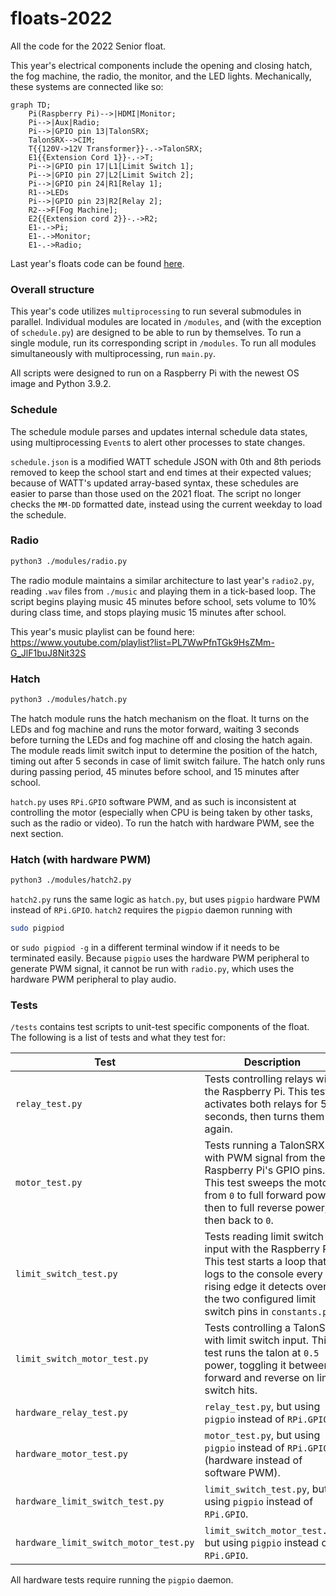 # floats-2022
All the code for the 2022 Senior float. 

This year's electrical components include the opening and closing hatch, the fog machine, the radio, the monitor, and the 
LED lights. Mechanically, these systems are connected like so:
```mermaid
graph TD;
    Pi(Raspberry Pi)-->|HDMI|Monitor;
    Pi-->|Aux|Radio;
    Pi-->|GPIO pin 13|TalonSRX;
    TalonSRX-->CIM;
    T{{120V->12V Transformer}}-.->TalonSRX;
    E1{{Extension Cord 1}}-.->T;
    Pi-->|GPIO pin 17|L1[Limit Switch 1];
    Pi-->|GPIO pin 27|L2[Limit Switch 2];
    Pi-->|GPIO pin 24|R1[Relay 1];
    R1-->LEDs
    Pi-->|GPIO pin 23|R2[Relay 2];
    R2-->F[Fog Machine];
    E2{{Extension cord 2}}-.->R2;
    E1-.->Pi;
    E1-.->Monitor;
    E1-.->Radio;
```

Last year's floats code can be found [here](https://github.com/ky28059/hoco-radio-2021).

### Overall structure
This year's code utilizes `multiprocessing` to run several submodules in parallel. Individual modules are located in `/modules`,
and (with the exception of `schedule.py`) are designed to be able to run by themselves. To run a single module, run its
corresponding script in `/modules`. To run all modules simultaneously with multiprocessing, run `main.py`.

All scripts were designed to run on a Raspberry Pi with the newest OS image and Python 3.9.2.

### Schedule
The schedule module parses and updates internal schedule data states, using multiprocessing `Event`s to alert other
processes to state changes.

`schedule.json` is a modified WATT schedule JSON with 0th and 8th periods removed to keep the school start and end times 
at their expected values; because of WATT's updated array-based syntax, these schedules are easier to parse than those 
used on the 2021 float. The script no longer checks the `MM-DD` formatted date, instead using the current weekday to load 
the schedule.

### Radio
```bash
python3 ./modules/radio.py
```
The radio module maintains a similar architecture to last year's `radio2.py`, reading `.wav` files from `./music` and 
playing them in a tick-based loop. The script begins playing music 45 minutes before school, sets volume to 10% during 
class time, and stops playing music 15 minutes after school.

This year's music playlist can be found here: https://www.youtube.com/playlist?list=PL7WwPfnTGk9HsZMm-G_JlF1buJ8Nit32S

### Hatch
```bash
python3 ./modules/hatch.py
```
The hatch module runs the hatch mechanism on the float. It turns on the LEDs and fog machine and runs the motor forward,
waiting 3 seconds before turning the LEDs and fog machine off and closing the hatch again. The module reads limit switch
input to determine the position of the hatch, timing out after 5 seconds in case of limit switch failure. The hatch only
runs during passing period, 45 minutes before school, and 15 minutes after school.

`hatch.py` uses `RPi.GPIO` software PWM, and as such is inconsistent at controlling the motor (especially when CPU is 
being taken by other tasks, such as the radio or video). To run the hatch with hardware PWM, see the next section.

### Hatch (with hardware PWM)
```bash
python3 ./modules/hatch2.py
```
`hatch2.py` runs the same logic as `hatch.py`, but uses `pigpio` hardware PWM instead of `RPi.GPIO`. `hatch2` requires
the `pigpio` daemon running with
```bash
sudo pigpiod
```
or `sudo pigpiod -g` in a different terminal window if it needs to be terminated easily. Because `pigpio` uses the hardware
PWM peripheral to generate PWM signal, it cannot be run with `radio.py`, which uses the hardware PWM peripheral to play 
audio.

### Tests
`/tests` contains test scripts to unit-test specific components of the float. The following is a list of tests and what
they test for:

| Test                                  | Description                                                                                                                                                                                        |
|---------------------------------------|----------------------------------------------------------------------------------------------------------------------------------------------------------------------------------------------------|
| `relay_test.py`                       | Tests controlling relays with the Raspberry Pi. This test activates both relays for 5 seconds, then turns them off again. <!-- wording -->                                                         |
| `motor_test.py`                       | Tests running a TalonSRX with PWM signal from the Raspberry Pi's GPIO pins. This test sweeps the motor from `0` to full forward power, then to full reverse power, then back to `0`.               |
| `limit_switch_test.py`                | Tests reading limit switch input with the Raspberry Pi. This test starts a loop that logs to the console every rising edge it detects over the two configured limit switch pins in `constants.py`. |
| `limit_switch_motor_test.py`          | Tests controlling a TalonSRX with limit switch input. This test runs the talon at `0.5` power, toggling it between forward and reverse on limit switch hits.                                       |
| `hardware_relay_test.py`              | `relay_test.py`, but using `pigpio` instead of `RPi.GPIO`.                                                                                                                                         |
| `hardware_motor_test.py`              | `motor_test.py`, but using `pigpio` instead of `RPi.GPIO` (hardware instead of software PWM).                                                                                                      |
| `hardware_limit_switch_test.py`       | `limit_switch_test.py`, but using `pigpio` instead of `RPi.GPIO`.                                                                                                                                  |
 | `hardware_limit_switch_motor_test.py` | `limit_switch_motor_test.py`, but using `pigpio` instead of `RPi.GPIO`.                                                                                                                            |

All hardware tests require running the `pigpio` daemon.
